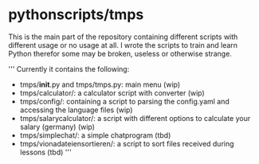 # pythonscripts/tmps
This is the main part of the repository containing different scripts with different usage or no usage at all.
I wrote the scripts to train and learn Python therefor some may be broken, useless or otherwise strange.

'''
Currently it contains the following:
- tmps/__init__.py and tmps/tmps.py: main menu (wip)
- tmps/calculator/: a calculator script with converter (wip)
- tmps/config/: containing a script to parsing the config.yaml and accessing the language files (wip)
- tmps/salarycalculator/: a script with different options to calculate your salary (germany) (wip)
- tmps/simplechat/: a simple chatprogram (tbd)
- tmps/vionadateiensortieren/: a script to sort files received during lessons (tbd)
'''